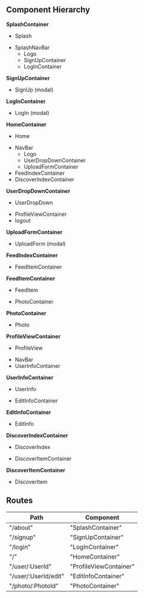 ## Component Hierarchy

**SplashContainer**
 - Splash
  + SplashNavBar
    - Logo
    - SignUpContainer
    - LogInContainer

**SignUpContainer**
 - SignUp (modal)

**LogInContainer**
 - LogIn (modal)

**HomeContainer**
 - Home
  + NavBar
    - Logo
    - UserDropDownContainer
    - UploadFormContainer
  + FeedIndexContainer
  + DiscoverIndexContainer

**UserDropDownContainer**
 - UserDropDown
  + ProfileViewContainer
  + logout

**UploadFormContainer**
 - UploadForm (modal)

**FeedIndexContainer**
 - FeedItemContainer

**FeedItemContainer**
 - FeedItem
  + PhotoContainer

**PhotoContainer**
 - Photo

**ProfileViewContainer**
 - ProfileView
  + NavBar
  + UserInfoContainer

**UserInfoContainer**
 - UserInfo
  + EditInfoContainer

**EditInfoContainer**
 - EditInfo

**DiscoverIndexContainer**
 - DiscoverIndex
  + DiscoverItemContainer

**DiscoverItemContainer**
 - DiscoverItem


## Routes

|           Path            |        Component        |
|---------------------------|-------------------------|
| "/about"                  |   "SplashContainer"     |
| "/signup"                 |   "SignUpContainer"     |
| "/login"                  |   "LogInContainer"      |
| "/"                       |     "HomeContainer"     |
| "/user/:UserId"           | "ProfileViewContainer"  |
| "/user/:UserId/edit"      |   "EditInfoContainer"   |
| "/photo/:PhotoId"         |    "PhotoContainer"     |
